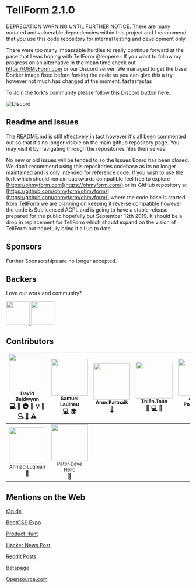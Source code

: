 TellForm 2.1.0
========

DEPRECATION WARNING UNTIL FURTHER NOTICE.
There are many oudated and vulnerable dependencies within this project and I recommend that you use this code repository for internal testing and development only.

There were too many impassable hurdles to really continue forward at the pace that I was hoping with TellForm @leopere~ If you want to follow my progress on an alternative in the mean time check out https://OhMyForm.com or our Discord server.  We managed to get the base Docker image fixed before forking the code so you can give this a try however not much has changed at the moment.
fasfasfasfas
<!--
[![Code Shelter](https://www.codeshelter.co/static/badges/badge-flat.svg)](https://www.codeshelter.co/)
[![Build Status](https://travis-ci.org/tellform/tellform.svg?branch=master)](https://travis-ci.org/tellform/tellform)
![Project Status](https://img.shields.io/badge/status-2.1.0-green.svg)
[![Codacy Badge](https://api.codacy.com/project/badge/Grade/3491e86eb7194308b8fc80711d736ede)](https://www.codacy.com/app/david-baldwin/tellform?utm_source=github.com&amp;utm_medium=referral&amp;utm_content=tellform/tellform&amp;utm_campaign=Badge_Grade)
-->

To Join the fork's community please follow this Discord button here.

![Discord](https://img.shields.io/discord/595773457862492190.svg?label=Discord%20Chat)

## Readme and Issues
The README.md is still effectively in tact however it's all been commented out so that it's no longer visible on the main github repository page.  You may visit it by navigating through the repositories files themselves.  

No new or old issues will be tended to so the Issues Board has been closed.  We don't recommend using this repositories codebase as its no longer maintained and is only intended for reference code.  If you wish to use the fork which should remain backwards compatible feel free to explore [https://ohmyform.com](https://ohmyform.com/) or its GitHub repository at [https://github.com/ohmyform/ohmyform/](https://github.com/ohmyform/ohmyform/) where the code base is started from TellForm we are planning on keeping it reverse compatible however the code is Sublicensed AGPL and is going to have a stable release prepared for the public hopefully but September 12th 2019.  It should be a drop in replacement for TellForm which should expand on the vision of TellForm but hopefully bring it all up to date.  

<!--
> An *opensource alternative to TypeForm* that can create [stunning mobile-ready forms](https://tellform.com/examples) , surveys and questionnaires.-->

<!--
[![Deploy](https://www.herokucdn.com/deploy/button.svg)](https://heroku.com/deploy?template=https://github.com/tellform/tellform/tree/master)
-->
<!--
## Table of Contents  
- [Features](#features)
- [How to Contribute](#how-to-contribute)
- [Quickstart](#quickstart)
- [Deploying with Docker](#deploying-with-docker)
- [Testing your Application](#testing-your-application)
- [Advanced Configuration](#configuration)
- [Where to Get Help](#where-to-get-help)
- [Sponsors](#sponsors)
- [Backers](#backers)
- [Contributors](#contributors)
- [Mentions on the Web](#mentions-on-the-web)
## Features
### Currently following features are implemented:
- Multi-Language Support
- 11 possible question types
- Editable start and end pages
- Export Submissions to XLS, JSON or CSV
- Native Analytics and Google Analytics Support
- Custom Subdomains for each User
- Embeddable Forms
- Forms as a Service API
- Deployable with Heroku and DockerHub
### On the Roadmap for v3.0.0
- Implement encryption for all form data
- Add Typeform API integration
- Add plugin/3rd party integration support (ala Slack)
- Create wiki for easy installation and setup
- Add Stripe/Payment Form field
- Add Custom Background and Dropdown Field Images
- Add File Upload Form Field
## How to Contribute
Please checkout our CONTRIBUTING.md on ways to contribute to TellForm.
All contributors are eligible to get a free [TellForm Sticker](https://www.stickermule.com/marketplace/15987-tellform-round-sticker). All you have to do is submit a PR, get it accepted, email your address to team [at] tellform.com and we'll send you a sticker that you can proudly put on your laptop.
## Quickstart
Before you start, make sure you have
1. [Redis](https://redis.io/) installed and running at 127.0.0.1:6379
2. [MongoDB](https://www.mongodb.com/) installed and running at 127.0.0.1:27017 (OR specify the host and port in config/env/all)
Also make sure to install [DNS Masq](http://www.thekelleys.org.uk/dnsmasq/doc.html) or equivalent if running it locally on your computer (look at dns_masq_setup_osx for instructions on OSX)
Install dependencies first.
```bash
$ npm install
$ bower install
```
Setup environment.
```bash
$ grunt build
```
Create your user account
```bash
$ node ./scripts/setup.js
```
OR create your .env file
```
GOOGLE_ANALYTICS_ID=yourGAID
PRERENDER_TOKEN=yourPrerender.ioToken
COVERALLS_REPO_TOKEN=yourCoveralls.ioToken
BASE_URL=localhost
DSN_KEY=yourPrivateRavenKey
# Mail config
MAILER_EMAIL_ID=user@domain.com
MAILER_PASSWORD=some-pass
MAILER_FROM=user@domain.com
# Use this for one of Nodemailer's pre-configured service providers
MAILER_SERVICE_PROVIDER=SendGrid
# Use these for a custom service provider
# Note: MAILER_SMTP_HOST will override MAILER_SERVICE_PROVIDER
MAILER_SMTP_HOST=smtp.domain.com
MAILER_SMTP_PORT=465
MAILER_SMTP_SECURE=TRUE
```
Side note: ___Currently we are using Raven and Sentry [https://www.getsentry.com](https://www.getsentry.com) for error logging. To use it you must provide a valid private DSN key in your .env file and a public DSN key in app/views/layout.index.html___
#### To run the development version:
Set ```NODE_ENV=development``` in .env file
```$ grunt```
#### To run the production version:
Set ```NODE_ENV=production``` in .env file
```$ grunt```
Your application should run on port 3000 or the port you specified in your .env file, so in your browser just go to [http://localhost:3000](http://localhost:3000)
## Deploying with Docker
To deploy with docker, first install docker [here](https://docs.docker.com/engine/installation/).
Then run follow these steps:
### Step 1: Clone the repo
`$ git clone https://github.com/tellform/docker_files.git`
### Step 2: Setup TellForm Configuration
Create your .env file by copying the .env.dist file included in the repo and changing it to suit your deployment.
Important: You need to fill out all of the ENV variables in the "Mail Settings" section or your TellForm instance won't work.
If you want to have https, make sure to change 'TLS_FLAVOR'
### Step 3: Start your TellForm instance
`docker-compose up -d`
TellForm should now be accessible on http://localhost
## Testing Your Application
You can run the full test suite included with TellForm with the test task:
```
$ grunt test
```
This will run both the server-side tests (located in the app/tests/ directory) and the client-side tests (located in the public/modules/*/tests/).
To execute only the server tests, run the test:server task:
```
$ grunt test:server
```
And to run only the client tests, run the test:client task:
```
$ grunt test:client
```
Currently the live example uses heroku github deployments. The Docker file is out of date and does not work. If someone wishes to get it working feel free to submit a pull request.
To calculate your total test coverage with Istanbul, run the coverage task
```bash
$ grunt coverage
```
To calculate your server-side test coverage with Istanbul, run the coverage task
```bash
$ grunt coverage:server
```
To calculate your client-side test coverage with Istanbul, run the coverage task
```bash
$ grunt coverage:client
```
## Configuration
TellForm's configuration is done with environment variables. To set an option for TellForm, open/create your .env file and set add `ENV_VAR=somevalue` to set the ENV_VAR variable to the value `somevalue`.
| Property                | Valid Values                                           | Default Value                                                        | Description                                                                                                           | Required?                                  |
|-------------------------|--------------------------------------------------------|----------------------------------------------------------------------|-----------------------------------------------------------------------------------------------------------------------|--------------------------------------------|
| NODE_ENV                | "development", "production", "test" or "secure"        | development                                                          | Set which version of the app you want to run  (either secure/SSL, dev, prod or test)                                  | No                                         |
| SESSION_SECRET          | Any string                                             | CHANGE_ME_PLEASE                                                     | Value used to compute session hash                                                                                    | No                                         |
| BASE_URL                | A valid URL                                            | localhost:3000                                                       | URL where the admin panel will live                                                                                   | Yes                                        |
| MONGODB_URI             | A valid MongoDB URI                                    | localhost/mean                                                       | URI of the MONGODB server/db that your server will use                                                                | Yes                                        |
| REDIS_URL               | A valid Redis URI                                      | redis://127.0.0.1:6379                                               | URI of the Redis instance that your server will use                                                                   | Only if ENABLE_CLUSTER_MODE=TRUE           |
| SOCKET_PORT             | A valid port number from 0 - 65535                     | 20523                                                                | Port that your SocketIO server will bind to                                                                           | No                                         |
| SOCKET_URL              | A valid URL                                            | ws.tellform.com                                                      | Url that your SocketIO server will bind to                                                                            | No                                         |
| SIGNUP_DISABLED         | "TRUE" or "FALSE"                                      | FALSE                                                                | Set this flag to disable signups.                                                                                     | No                                         |
| SUBDOMAINS_DISABLED     | "TRUE" or "FALSE"                                      | FALSE                                                                | Set this flag to disable subdomains. (Useful if hosting behind an uncontrolled domain or without a wildcard SSL cert) | No                                         |
| ENABLE_CLUSTER_MODE     |  "TRUE" or "FALSE"                                     | FALSE                                                                | Disable support for running TellForm with pm2's cluster mode. Disabling this allows you to not run a Redis instance.  | No                                         |
| MAILER_EMAIL_ID         | A string                                               | N/A                                                                  | Username credential for the SMTP MAIL service used to send signup/verification/lost password emails.                  | Yes                                        |
| MAILER_PASSWORD         | A string                                               |                                                                      | Password credential for the SMTP MAIL service used to send signup/verification/lost password emails.                  | Yes                                        |
| MAILER_FROM             | A valid email                                          | noreply@tellform.com                                                 | Email address that all mail should be sent from.                                                                      | No                                         |
| MAILER_SERVICE_PROVIDER | A service from https://nodemailer.com/smtp/well-known/ |                                                                      | A "well-known" email service that is supported by nodemail. If MAILER_SMTP_HOST is enabled, this is ignored.          | Only if MAILER_SMTP_HOST is not set        |
| MAILER_SMTP_HOST        | A valid URL                                            |                                                                      | URL to the SMTP server of your choice                                                                                 | Only if MAILER_SERVICE_PROVIDER is not set |
| MAILER_SMTP_PORT        | A valid port number from 0 - 65535                     |                                                                      | Port of the SMTP server of your choice.                                                                               | Only if MAILER_SMTP_HOST is set            |
| MAILER_SMTP_SECURE      | "TRUE" or "FALSE"                                      | FALSE                                                                | Boolean that enables/disables SSL support for your SMTP client.                                                       | Only if MAILER_SMTP_HOST is set            |
| CREATE_ADMIN            | "TRUE" or "FALSE"                                      | FALSE                                                                | Setting this variable will create a admin user on startup with credentials as specified below                         | No                                         |
| ADMIN_EMAIL             | A valid email                                          | admin@admin.com                                                      | Email of generated admin user                                                                                         | No                                         |
| ADMIN_USERNAME          | A string                                               | root                                                                 | Username of generated admin user                                                                                      | No                                         |
| ADMIN_PASSWORD          | A string                                               | root                                                                 | Password of generated admin user                                                                                      | No                                         |
| APP_NAME                | A string                                               | TellForm                                                             | Sets the <title> property of your webapp.                                                                             | No                                         |
| APP_DESC                | A string                                               | Opensource form builder alternative to TypeForm                      | Sets the,property of your webapp.                                                                                     | No                                         |
| APP_KEYWORDS            | A comma-seperated list of phrases/words                | typeform, pdfs, forms, opensource, formbuilder, google forms, nodejs | Sets the value of the <meta> description attribute.                                                                   | No                                         |
| RAVEN_DSN               | A valid Sentry.io DSN                                  | N/A                                                                  | Set this to your Sentry.io Public DSN to enable remote logging                                                        | No                                         |
| GOOGLE_ANALYTICS_ID     | A valid Google Analytics ID                            | N/A                                                                  | Set this to your GA id to enable GA tracking on your TellForm instance                                                | No                                         |
## Where to get help
[Gitter Chat](https://gitter.im/tellform/Lobby)
[Official Twitter](https://twitter.com/tellform_real)
-->


## Sponsors

Further Sponsorships are no longer accepted.
<!--
Does your company use TellForm? Help keep the project bug-free and feature rich by [sponsoring the project](https://opencollective.com/tellform#sponsor).
<a href="https://countable.ca" style="padding: 30px 0">
	<img src="https://countable.ca/logo.cb446ab0.svg" height="30px">
</a> -->

## Backers

Love our work and community? <!--[Become a backer](https://opencollective.com/tellform).-->

<a href="https://opencollective.com/elliot" target="_blank">
	<img src="https://opencollective.com/proxy/images/?src=https%3A%2F%2Fd1ts43dypk8bqh.cloudfront.net%2Fv1%2Favatars%2F6fd61b2c-62b6-438a-9168-bab7ef1489b8" height= "64">
</a>

<a href="https://opencollective.com/aldrnv" target="_blank">
	<img src="https://opencollective.com/public/images/users/avatar-01.svg" height="64">
</a>

## Contributors

<!-- ALL-CONTRIBUTORS-LIST:START - Do not remove or modify this section -->
| [<img src="https://avatars2.githubusercontent.com/u/1160417?v=3" width="100px;"/><br /><sub>David Baldwynn</sub>](http://baldwynn.me)<br />[💻](https://github.com/tellform/tellform/commits?author=whitef0x0 "Code") [🔧](#tool-whitef0x0 "Tools") [🚇](#infra-whitef0x0 "Infrastructure (Hosting, Build-Tools, etc)") [📖](https://github.com/tellform/tellform/commits?author=whitef0x0 "Documentation") [💡](#example-whitef0x0 "Examples") [🎨](#design-whitef0x0 "Design") [🔍](#fundingFinding-whitef0x0 "Funding Finding") [👀](#review-whitef0x0 "Reviewed Pull Requests") [⚠️](https://github.com/tellform/tellform/commits?author=whitef0x0 "Tests") | [<img src="https://avatars2.githubusercontent.com/u/313117?v=3" width="100px;"/><br /><sub>Samuel Laulhau</sub>](https://samuellaulhau.fr)<br />[💻](https://github.com/tellform/tellform/commits?author=lalop "Code") [🌍](#translation-lalop "Translation") | [<img src="https://avatars0.githubusercontent.com/u/313507?v=3" width="100px;"/><br /><sub>Arun Pattnaik</sub>](http://arun.co)<br />[🎨](#design-arunpattnaik "Design") | [<img src="https://avatars0.githubusercontent.com/u/5405744?v=3" width="100px;"/><br /><sub>Thiên Toán</sub>](https://toanalien.com)<br />[🐛](https://github.com/tellform/tellform/issues?q=author%3Atoanalien "Bug reports") [💻](https://github.com/tellform/tellform/commits?author=toanalien "Code") [📖](https://github.com/tellform/tellform/commits?author=toanalien "Documentation") | [<img src="https://avatars2.githubusercontent.com/u/8615608?v=3" width="100px;"/><br /><sub>Adrian Portabales</sub>](https://github.com/AdrianP-)<br />[🐛](https://github.com/tellform/tellform/issues?q=author%3AAdrianP- "Bug reports") [💻](https://github.com/tellform/tellform/commits?author=AdrianP- "Code") | [<img src="https://avatars3.githubusercontent.com/u/8433587?v=3" width="100px;"/><br /><sub>Peter Thaleikis</sub>](https://github.com/spekulatius)<br />[📖](https://github.com/tellform/tellform/commits?author=spekulatius "Documentation") | [<img src="https://avatars1.githubusercontent.com/u/1247388?v=3" width="100px;"/><br /><sub>Mickaël Andrieu</sub>](http://www.mickael-andrieu.com)<br />[📖](https://github.com/tellform/tellform/commits?author=mickaelandrieu "Documentation") |
| :---: | :---: | :---: | :---: | :---: | :---: | :---: |
| [<img src="https://avatars1.githubusercontent.com/u/1522464?v=3" width="100px;"/><br /><sub>Ahmad Luqman</sub>](https://github.com/ahmad-luqman)<br />[📖](https://github.com/tellform/tellform/commits?author=ahmad-luqman "Documentation") | [<img src="https://avatars0.githubusercontent.com/u/3691490?v=3" width="100px;"/><br /><sub>Peter Dave Hello</sub>](https://www.peterdavehello.org/)<br />[📖](https://github.com/tellform/tellform/commits?author=PeterDaveHello "Documentation") |
<!-- ALL-CONTRIBUTORS-LIST:END -->
## Mentions on the Web

[t3n.de](http://t3n.de/news/open-source-alternative-typeform-tellform-707295/)

[BootCSS Expo](http://expo.bootcss.com/)

[Product Hunt](https://www.producthunt.com/tech/tellform)

[Hacker News Post](https://news.ycombinator.com/item?id=11711095)

[Reddit Posts](https://www.reddit.com/domain/tellform.com/)

[Betapage](https://betapage.co/startup/tellform)

[Opensource.com](http://opensource.com/article/17/2/tools-online-surveys-polls)
